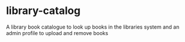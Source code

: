 # library-catalog
A library book catalogue to look up books in the libraries system and an admin profile to upload and remove books
